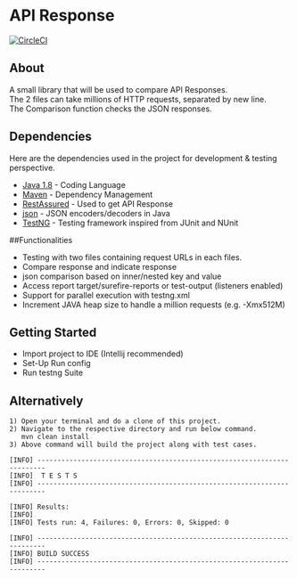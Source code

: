# API Response
[![CircleCI](https://circleci.com/gh/getcarlos22/API_Response.svg?style=svg)](https://circleci.com/gh/getcarlos22/API_Response)
## About
A small library that will be used to compare API Responses.<br/> The 2 files can take millions of HTTP requests, separated by new line.<br/>The Comparison function checks the JSON responses.

## Dependencies
Here are the dependencies used in the project for development & testing perspective.

* [Java 1.8](https://www.java.com/en/) - Coding Language
* [Maven](https://maven.apache.org/) - Dependency Management
* [RestAssured](http://rest-assured.io/) - Used to get API Response
* [json](https://mvnrepository.com/artifact/org.json/json) - JSON encoders/decoders in Java
* [TestNG](https://testng.org/) - Testing framework inspired from JUnit and NUnit

##Functionalities
* Testing with two files containing request URLs in each files.
* Compare response and indicate response
* json comparison based on inner/nested key and value
* Access report target/surefire-reports or test-output (listeners enabled)
* Support for parallel execution with testng.xml
* Increment JAVA heap size to handle a million requests (e.g. -Xmx512M)


## Getting Started
* Import project to IDE (Intellij recommended)
* Set-Up Run config
* Run testng Suite

## Alternatively
```
1) Open your terminal and do a clone of this project.
2) Navigate to the respective directory and run below command.
   mvn clean install
3) Above command will build the project along with test cases. 
````
````
[INFO] ------------------------------------------------------------------------
[INFO]  T E S T S
[INFO] ------------------------------------------------------------------------

[INFO] Results:
[INFO]
[INFO] Tests run: 4, Failures: 0, Errors: 0, Skipped: 0

[INFO] ------------------------------------------------------------------------
[INFO] BUILD SUCCESS
[INFO] ------------------------------------------------------------------------